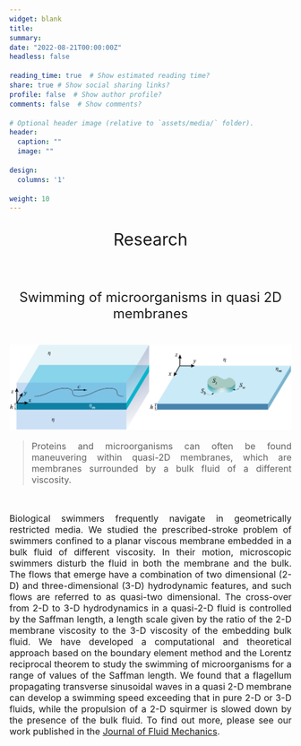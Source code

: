 ```yaml
---
widget: blank
title:
summary:
date: "2022-08-21T00:00:00Z"
headless: false

reading_time: true  # Show estimated reading time?
share: true # Show social sharing links?
profile: false  # Show author profile?
comments: false  # Show comments?

# Optional header image (relative to `assets/media/` folder).
header:
  caption: ""
  image: ""

design:
  columns: '1'

weight: 10
---
```

<center><p style="font-size: 30px">Research</p></center><br>

<center><p style="font-size: 24px">Swimming of microorganisms in quasi 2D membranes</p></center><br>

<img src="swimmers_in_quasi2D.png">

> <p style="font-size: 16px" align="justify">Proteins and microorganisms can often be found maneuvering within quasi-2D membranes, which are membranes surrounded by a bulk fluid of a different viscosity.</p>
<br>
<p style="font-size: 16px" align="justify">Biological swimmers frequently navigate in geometrically restricted media. We studied the prescribed-stroke problem of swimmers confined to a planar viscous membrane embedded in a bulk fluid of different viscosity. In their motion, microscopic swimmers disturb the fluid in both the membrane and the bulk. The flows that emerge have a combination of two dimensional (2-D) and three-dimensional (3-D) hydrodynamic features, and such flows are referred to as quasi-two dimensional. The cross-over from 2-D to 3-D hydrodynamics in a quasi-2-D fluid is controlled by the Saffman length, a length scale given by the ratio of the 2-D membrane viscosity to the 3-D viscosity of the embedding bulk fluid. We have developed a computational and theoretical approach based on the boundary element method and the Lorentz reciprocal theorem to study the swimming of microorganisms for a range of values of the Saffman length. We found that a flagellum propagating transverse sinusoidal waves in a quasi 2-D membrane can develop a swimming speed exceeding that in pure 2-D or 3-D fluids, while the propulsion of a 2-D squirmer is slowed down by the presence of the bulk fluid.  To find out more, please see our work published in the <a href='https://www.cambridge.org/core/journals/journal-of-fluid-mechanics/article/swimming-of-microorganisms-in-quasitwodimensional-membranes/FAE95F950CDF3D540F15EEF2F603076C/share/511c2fc65b179ffc57591993ec655f2e24b63b24'> Journal of Fluid Mechanics</a>.</p>
